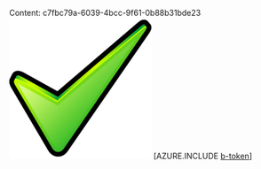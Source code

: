 Content: c7fbc79a-6039-4bcc-9f61-0b88b31bde23![image](7ed7302a-418f-4a92-ba55-dc7b2d28dbb6.png)
[AZURE.INCLUDE [b-token](9d76856e-a28b-4ca9-9284-64198186d90e.md)]
